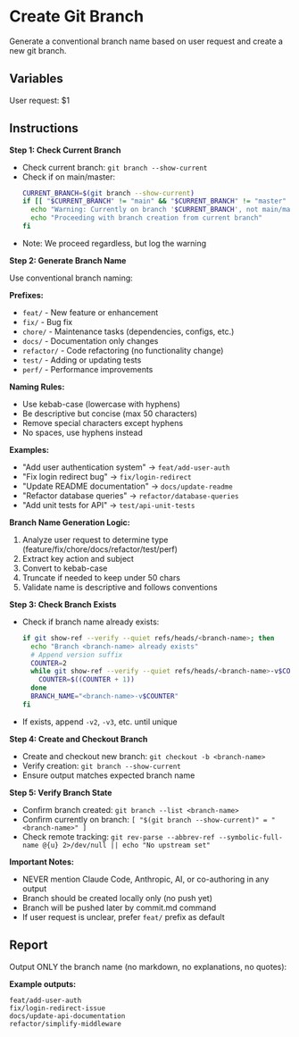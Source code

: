 # Create Git Branch

Generate a conventional branch name based on user request and create a new git branch.

## Variables

User request: $1

## Instructions

**Step 1: Check Current Branch**

- Check current branch: `git branch --show-current`
- Check if on main/master:
  ```bash
  CURRENT_BRANCH=$(git branch --show-current)
  if [[ "$CURRENT_BRANCH" != "main" && "$CURRENT_BRANCH" != "master" ]]; then
    echo "Warning: Currently on branch '$CURRENT_BRANCH', not main/master"
    echo "Proceeding with branch creation from current branch"
  fi
  ```
- Note: We proceed regardless, but log the warning

**Step 2: Generate Branch Name**

Use conventional branch naming:

**Prefixes:**
- `feat/` - New feature or enhancement
- `fix/` - Bug fix
- `chore/` - Maintenance tasks (dependencies, configs, etc.)
- `docs/` - Documentation only changes
- `refactor/` - Code refactoring (no functionality change)
- `test/` - Adding or updating tests
- `perf/` - Performance improvements

**Naming Rules:**
- Use kebab-case (lowercase with hyphens)
- Be descriptive but concise (max 50 characters)
- Remove special characters except hyphens
- No spaces, use hyphens instead

**Examples:**
- "Add user authentication system" → `feat/add-user-auth`
- "Fix login redirect bug" → `fix/login-redirect`
- "Update README documentation" → `docs/update-readme`
- "Refactor database queries" → `refactor/database-queries`
- "Add unit tests for API" → `test/api-unit-tests`

**Branch Name Generation Logic:**
1. Analyze user request to determine type (feature/fix/chore/docs/refactor/test/perf)
2. Extract key action and subject
3. Convert to kebab-case
4. Truncate if needed to keep under 50 chars
5. Validate name is descriptive and follows conventions

**Step 3: Check Branch Exists**

- Check if branch name already exists:
  ```bash
  if git show-ref --verify --quiet refs/heads/<branch-name>; then
    echo "Branch <branch-name> already exists"
    # Append version suffix
    COUNTER=2
    while git show-ref --verify --quiet refs/heads/<branch-name>-v$COUNTER; do
      COUNTER=$((COUNTER + 1))
    done
    BRANCH_NAME="<branch-name>-v$COUNTER"
  fi
  ```
- If exists, append `-v2`, `-v3`, etc. until unique

**Step 4: Create and Checkout Branch**

- Create and checkout new branch: `git checkout -b <branch-name>`
- Verify creation: `git branch --show-current`
- Ensure output matches expected branch name

**Step 5: Verify Branch State**

- Confirm branch created: `git branch --list <branch-name>`
- Confirm currently on branch: `[ "$(git branch --show-current)" = "<branch-name>" ]`
- Check remote tracking: `git rev-parse --abbrev-ref --symbolic-full-name @{u} 2>/dev/null || echo "No upstream set"`

**Important Notes:**

- NEVER mention Claude Code, Anthropic, AI, or co-authoring in any output
- Branch should be created locally only (no push yet)
- Branch will be pushed later by commit.md command
- If user request is unclear, prefer `feat/` prefix as default

## Report

Output ONLY the branch name (no markdown, no explanations, no quotes):

<branch-name>

**Example outputs:**
```
feat/add-user-auth
fix/login-redirect-issue
docs/update-api-documentation
refactor/simplify-middleware
```
